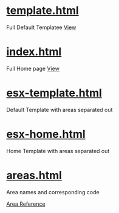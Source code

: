 # [template.html](template.html)

Full Default Templatee
[View](katherinegerot.github.io/template)

# [index.html](index.html)

Full Home page
[View](katherinegerot.github.io)

# [esx-template.html](esx-template.html)

Default Template with areas separated out

# [esx-home.html](esx-home.html)

Home Template with areas separated out

# [areas.html](areas.hmtl)

Area names and corresponding code

[Area Reference](info/reference.md)
